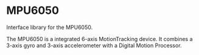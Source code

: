 # MPU6050

Interface library for the MPU6050.

The MPU6050 is a integrated 6-axis MotionTracking device. It combines a 3-axis gyro and 3-axis accelerometer with a Digital Motion Processor.

